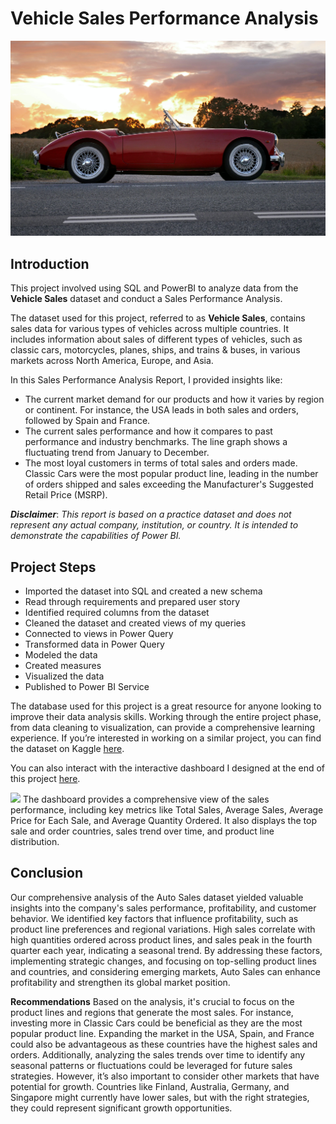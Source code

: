 # Vehicle Sales Performance Analysis

![](vehicle.jpg)

## Introduction
This project involved using SQL and PowerBI to analyze data from the **Vehicle Sales** dataset and conduct a Sales Performance Analysis.

The dataset used for this project, referred to as **Vehicle Sales**, contains sales data for various types of vehicles across multiple countries. It includes information about sales of different types of vehicles, such as classic cars, motorcycles, planes, ships, and trains & buses, in various markets across North America, Europe, and Asia.

In this Sales Performance Analysis Report, I provided insights like:
- The current market demand for our products and how it varies by region or continent. For instance, the USA leads in both sales and orders, followed by Spain and France.
- The current sales performance and how it compares to past performance and industry benchmarks. The line graph shows a fluctuating trend from January to December.
- The most loyal customers in terms of total sales and orders made. Classic Cars were the most popular product line, leading in the number of orders shipped and sales exceeding the Manufacturer's Suggested Retail Price (MSRP).

**_Disclaimer_**: _This report is based on a practice dataset and does not represent any actual company, institution, or country. It is intended to demonstrate the capabilities of Power BI._

## Project Steps
- Imported the dataset into SQL and created a new schema
- Read through requirements and prepared user story
- Identified required columns from the dataset
- Cleaned the dataset and created views of my queries
- Connected to views in Power Query
- Transformed data in Power Query
- Modeled the data
- Created measures
- Visualized the data
- Published to Power BI Service

The database used for this project is a great resource for anyone looking to improve their data analysis skills. Working through the entire project phase, from data cleaning to visualization, can provide a comprehensive learning experience. If you’re interested in working on a similar project, you can find the dataset on Kaggle [here](https://www.kaggle.com/datasets/ddosad/auto-sales-data).

You can also interact with the interactive dashboard I designed at the end of this project [here](https://app.powerbi.com/view?r=eyJrIjoiNjQ0YmQzNGItYzUyZi00ODNmLWJiMjYtZmM5NjA0ZjA4NDA3IiwidCI6IjUxN2QzNTAyLTI5MDEtNGRlMi1hODdiLTk1YzUwN2E5YTA4OCJ9).

![](report.jpg)
The dashboard provides a comprehensive view of the sales performance, including key metrics like Total Sales, Average Sales, Average Price for Each Sale, and Average Quantity Ordered. It also displays the top sale and order countries, sales trend over time, and product line distribution.

## Conclusion

Our comprehensive analysis of the Auto Sales dataset yielded valuable insights into the company's sales performance, profitability, and customer behavior. We identified key factors that influence profitability, such as product line preferences and regional variations. High sales correlate with high quantities ordered across product lines, and sales peak in the fourth quarter each year, indicating a seasonal trend. By addressing these factors, implementing strategic changes, and focusing on top-selling product lines and countries, and considering emerging markets, Auto Sales can enhance profitability and strengthen its global market position.

**Recommendations**
Based on the analysis, it's crucial to focus on the product lines and regions that generate the most sales. For instance, investing more in Classic Cars could be beneficial as they are the most popular product line. Expanding the market in the USA, Spain, and France could also be advantageous as these countries have the highest sales and orders. Additionally, analyzing the sales trends over time to identify any seasonal patterns or fluctuations could be leveraged for future sales strategies. However, it’s also important to consider other markets that have potential for growth. Countries like Finland, Australia, Germany, and Singapore might currently have lower sales, but with the right strategies, they could represent significant growth opportunities.
